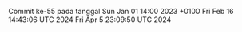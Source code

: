 Commit ke-55 pada tanggal Sun Jan 01 14:00 2023 +0100
Fri Feb 16 14:43:06 UTC 2024
Fri Apr  5 23:09:50 UTC 2024
